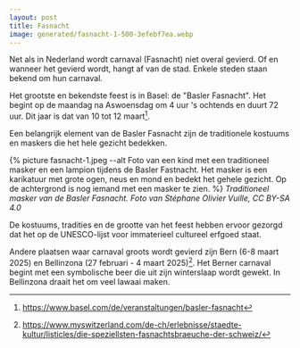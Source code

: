 ```yaml
---
layout: post
title: Fasnacht
image: generated/fasnacht-1-500-3efebf7ea.webp
---
```


Net als in Nederland wordt carnaval (Fasnacht) niet overal gevierd. Of en wanneer het gevierd wordt, hangt af van de stad. Enkele steden staan bekend om hun carnaval.

Het grootste en bekendste feest is in Basel: de "Basler Fasnacht". Het begint op de maandag na Aswoensdag om 4 uur 's ochtends en duurt 72 uur. Dit jaar is dat van 10 tot 12 maart[^1].

Een belangrijk element van de Basler Fasnacht zijn de traditionele kostuums en maskers die het hele gezicht bedekken.

{% picture fasnacht-1.jpeg --alt Foto van een kind met een traditioneel masker en een lampion tijdens de Basler Fastnacht. Het masker is een karikatuur met grote ogen, neus en mond en bedekt het gehele gezicht. Op de achtergrond is nog iemand met een masker te zien. %}
_Traditioneel masker van de Basler Fasnacht. Foto van Stéphane Olivier Vuille, CC BY-SA 4.0_

De kostuums, tradities en de grootte van het feest hebben ervoor gezorgd dat het op de UNESCO-lijst voor immaterieel cultureel erfgoed staat.

Andere plaatsen waar carnaval groots wordt gevierd zijn Bern (6-8 maart 2025) en Bellinzona (27 februari - 4 maart 2025)[^2]. Het Berner carnaval begint met een symbolische beer die uit zijn winterslaap wordt gewekt. In Bellinzona draait het om veel lawaai maken.

[^1]: <https://www.basel.com/de/veranstaltungen/basler-fasnacht>

[^2]: <https://www.myswitzerland.com/de-ch/erlebnisse/staedte-kultur/listicles/die-speziellsten-fasnachtsbraeuche-der-schweiz/>
